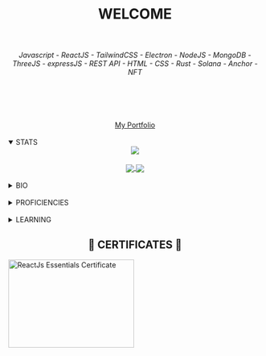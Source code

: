 <div align="center">
<h1 align="center">WELCOME</h1>
</div>

<br>

###### <p align="center">Javascript - ReactJS - TailwindCSS - Electron - NodeJS - MongoDB - ThreeJS - expressJS - REST API - HTML - CSS - Rust - Solana - Anchor - NFT</p>

<br>

<div align="center">
<h1 align="center">
<!-- 📫 How to reach me - joshmarkevans@gmail.com 📫 -->
</h1>
<a href="https://portfolio-edelweisspirate.vercel.app/">
    My Portfolio
</a>
</div>

<br>

<details open>
  <summary>STATS</summary>
  
  <div align="center">
    <a href="https://github.com/ryo-ma/github-profile-trophy">
      <img align="center" src="https://github-profile-trophy.vercel.app/?username=EdelweissPirate&rank=SSS,SS,S,AAA,AA,A,B,C&theme=gruvbox&column=3" />
    </a>
  </div>

  <br>

  <div align="center">
    <a href="https://github.com/anuraghazra/github-readme-stats">
      <img align="center" src="https://github-readme-stats.vercel.app/api?username=EdelweissPirate&count_private=true&show_icons=true&theme=gruvbox&include_all_commits" />
    </a>
    <a href="https://github.com/anuraghazra/github-readme-stats">
      <img align="center" src="https://github-readme-stats.vercel.app/api/top-langs/?username=EdelweissPirate&theme=gruvbox" />
    </a>
  </div>
</details>

<br>

<details>
  <summary>BIO</summary>
  
  <div align="center">
  <h3 align="center">A tenacious and passionate developer that is always trying to expand the borders of my knowledge. Fundamentally intrigued by what can be achieved with code, I aim to bring enthusiasm and a new perspective to any project I am working on. Most recently I have been refining my Javascript by creating intricate engineering education sims, examples of which can be found on <a href='https://www.mobiusinstitute.com/calculators-simulations-severity-charts/?utm_campaign=Mobius%20Institute%20Social%20English&utm_content=192828066&utm_medium=social&utm_source=linkedin&hss_channel=lcp-787164'  target="_blank" rel="noopener noreferrer">this page</a> (NOTE: I did not create the site on which they are being loaded, just the sims). but now I am branching out to show my React skills and develop my stack knowledge as well as begining my journey to unravel the blockchain, via Solidity.</h3>
  </div>
</details>

<br>

<details>
  <summary>PROFICIENCIES</summary>

  <div align="center">
    <h4 align="center">Javascript<br>
    HTML<br>
    CSS<br>
    SASS<br>
    React<br>
    Blender<br>
    Unreal Engine<h4>
  </div>
</details>
  
<br>
    
<details>
  <summary>LEARNING</summary>

  <div align="center">
    <h4 align="center">Solidity<br>
    More React</h4>
  </div>
</details>
  
<div align="center">
<h2 align="center">🤝 CERTIFICATES 🤝</h2>
</div>
  
<div align="left">
<img src='https://i.imgur.com/XDJBjjN.jpeg' alt="ReactJs Essentials Certificate" width="250" height="175" title="Click me" />
</div>





<!---
EdelweissPirate/EdelweissPirate is a ✨ special ✨ repository because its `README.md` (this file) appears on your GitHub profile.
You can click the Preview link to take a look at your changes.
--->

